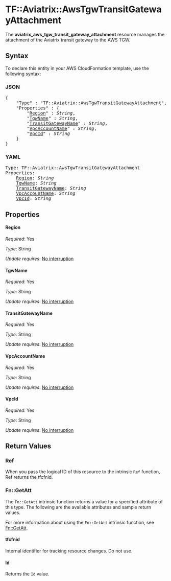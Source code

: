 # TF::Aviatrix::AwsTgwTransitGatewayAttachment

The **aviatrix_aws_tgw_transit_gateway_attachment** resource manages the attachment of the Aviatrix transit gateway to the AWS TGW.

## Syntax

To declare this entity in your AWS CloudFormation template, use the following syntax:

### JSON

<pre>
{
    "Type" : "TF::Aviatrix::AwsTgwTransitGatewayAttachment",
    "Properties" : {
        "<a href="#region" title="Region">Region</a>" : <i>String</i>,
        "<a href="#tgwname" title="TgwName">TgwName</a>" : <i>String</i>,
        "<a href="#transitgatewayname" title="TransitGatewayName">TransitGatewayName</a>" : <i>String</i>,
        "<a href="#vpcaccountname" title="VpcAccountName">VpcAccountName</a>" : <i>String</i>,
        "<a href="#vpcid" title="VpcId">VpcId</a>" : <i>String</i>
    }
}
</pre>

### YAML

<pre>
Type: TF::Aviatrix::AwsTgwTransitGatewayAttachment
Properties:
    <a href="#region" title="Region">Region</a>: <i>String</i>
    <a href="#tgwname" title="TgwName">TgwName</a>: <i>String</i>
    <a href="#transitgatewayname" title="TransitGatewayName">TransitGatewayName</a>: <i>String</i>
    <a href="#vpcaccountname" title="VpcAccountName">VpcAccountName</a>: <i>String</i>
    <a href="#vpcid" title="VpcId">VpcId</a>: <i>String</i>
</pre>

## Properties

#### Region

_Required_: Yes

_Type_: String

_Update requires_: [No interruption](https://docs.aws.amazon.com/AWSCloudFormation/latest/UserGuide/using-cfn-updating-stacks-update-behaviors.html#update-no-interrupt)

#### TgwName

_Required_: Yes

_Type_: String

_Update requires_: [No interruption](https://docs.aws.amazon.com/AWSCloudFormation/latest/UserGuide/using-cfn-updating-stacks-update-behaviors.html#update-no-interrupt)

#### TransitGatewayName

_Required_: Yes

_Type_: String

_Update requires_: [No interruption](https://docs.aws.amazon.com/AWSCloudFormation/latest/UserGuide/using-cfn-updating-stacks-update-behaviors.html#update-no-interrupt)

#### VpcAccountName

_Required_: Yes

_Type_: String

_Update requires_: [No interruption](https://docs.aws.amazon.com/AWSCloudFormation/latest/UserGuide/using-cfn-updating-stacks-update-behaviors.html#update-no-interrupt)

#### VpcId

_Required_: Yes

_Type_: String

_Update requires_: [No interruption](https://docs.aws.amazon.com/AWSCloudFormation/latest/UserGuide/using-cfn-updating-stacks-update-behaviors.html#update-no-interrupt)

## Return Values

### Ref

When you pass the logical ID of this resource to the intrinsic `Ref` function, Ref returns the tfcfnid.

### Fn::GetAtt

The `Fn::GetAtt` intrinsic function returns a value for a specified attribute of this type. The following are the available attributes and sample return values.

For more information about using the `Fn::GetAtt` intrinsic function, see [Fn::GetAtt](https://docs.aws.amazon.com/AWSCloudFormation/latest/UserGuide/intrinsic-function-reference-getatt.html).

#### tfcfnid

Internal identifier for tracking resource changes. Do not use.

#### Id

Returns the <code>Id</code> value.

